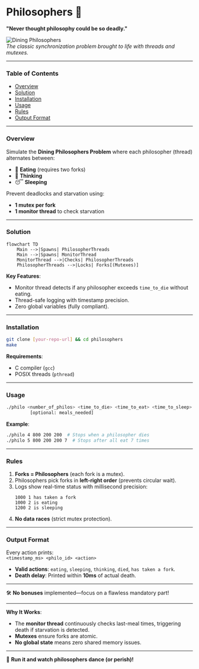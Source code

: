 # Philosophers 🤔
**"Never thought philosophy could be so deadly."**  

![Dining Philosophers](https://upload.wikimedia.org/wikipedia/commons/7/7b/An_illustration_of_the_dining_philosophers_problem.png)  
*The classic synchronization problem brought to life with threads and mutexes.*

---

### Table of Contents  
- [Overview](#overview)  
- [Solution](#solution)  
- [Installation](#installation)  
- [Usage](#usage)  
- [Rules](#rules)  
- [Output Format](#output-format)  

---

### Overview  
Simulate the **Dining Philosophers Problem** where each philosopher (thread) alternates between:  
- 🍝 **Eating** (requires two forks)  
- 💭 **Thinking**  
- 😴 **Sleeping**  

Prevent deadlocks and starvation using:  
- **1 mutex per fork**  
- **1 monitor thread** to check starvation  

---

### Solution  
```mermaid  
flowchart TD  
    Main -->|Spawns| PhilosopherThreads  
    Main -->|Spawns| MonitorThread  
    MonitorThread -->|Checks| PhilosopherThreads  
    PhilosopherThreads -->|Locks| Forks[(Mutexes)]  
```  
**Key Features**:  
- Monitor thread detects if any philosopher exceeds `time_to_die` without eating.  
- Thread-safe logging with timestamp precision.  
- Zero global variables (fully compliant).  

---

### Installation  
```bash  
git clone [your-repo-url] && cd philosophers  
make  
```  
**Requirements**:  
- C compiler (`gcc`)  
- POSIX threads (`pthread`)  

---

### Usage  
```bash  
./philo <number_of_philos> <time_to_die> <time_to_eat> <time_to_sleep> \  
         [optional: meals_needed]  
```  
**Example**:  
```bash  
./philo 4 800 200 200  # Stops when a philosopher dies  
./philo 5 800 200 200 7  # Stops after all eat 7 times  
```  

---

### Rules  
1. **Forks = Philosophers** (each fork is a mutex).  
2. Philosophers pick forks in **left-right order** (prevents circular wait).  
3. Logs show real-time status with millisecond precision:  
   ```  
   1000 1 has taken a fork  
   1000 2 is eating  
   1200 2 is sleeping  
   ```  
4. **No data races** (strict mutex protection).  

---

### Output Format  
Every action prints:  
`<timestamp_ms> <philo_id> <action>`  
- **Valid actions**: `eating`, `sleeping`, `thinking`, `died`, `has taken a fork`.  
- **Death delay**: Printed within **10ms** of actual death.  

--- 

🛠️ **No bonuses** implemented—focus on a flawless mandatory part!  

--- 

**Why It Works**:  
- The **monitor thread** continuously checks last-meal times, triggering death if starvation is detected.  
- **Mutexes** ensure forks are atomic.  
- **No global state** means zero shared memory issues.  

--- 

🚀 **Run it and watch philosophers dance (or perish)!**  

